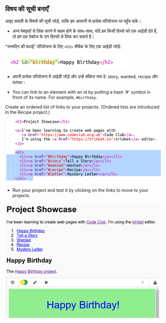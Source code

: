 ## विषय की सूची बनाएँ

आइए सामग्री के विषयों की सूची जोड़ें, ताकि हम आसानी से प्रत्येक परियोजना पर पहुँच सकें।

+ अन्य वेबपृष्ठों से लिंक करने में सक्षम होने के साथ-साथ, यदि हम किसी हिस्से को एक आईडी देते हैं, तो हम एक वेबपेज के उन हिस्सों से लिंक कर सकते हैं। 

"जन्मदिन की बधाई" परियोजना के लिए `<h2>` शीर्षक के लिए एक आईडी जोड़ें:

![screenshot](images/showcase-id.png)

+ अपनी प्रत्येक परियोजना में आईडी जोड़ें और उन्हें संक्षिप्त नाम दे: story, wanted, recipe और letter।

+ You can link to an element with an id by putting a hash ‘#’ symbol in front of its name. For example, `#birthday`.

Create an ordered list of links to your projects. (Ordered lists are introduced in the Recipe project.)

![screenshot](images/showcase-list.png)

+ Run your project and test it by clicking on the links to move to your projects. 

![screenshot](images/showcase-list-output.png)